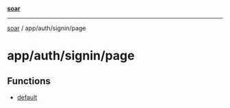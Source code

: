 [**soar**](../../../../README.md)

***

[soar](../../../../modules.md) / app/auth/signin/page

# app/auth/signin/page

## Functions

- [default](functions/default.md)
